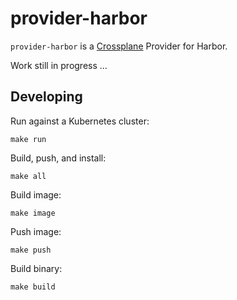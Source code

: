 # provider-harbor

`provider-harbor` is a [Crossplane](https://crossplane.io/) Provider for Harbor.

Work still in progress ...


## Developing

Run against a Kubernetes cluster:

```console
make run
```

Build, push, and install:

```console
make all
```

Build image:

```console
make image
```

Push image:

```console
make push
```

Build binary:

```console
make build
```
